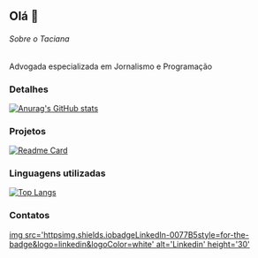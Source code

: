 ## Olá 👋

###### Sobre o Taciana
Advogada especializada em Jornalismo e Programação

### Detalhes

[![Anurag's GitHub stats](httpsgithub-readme-stats.vercel.appapiusername=tacimiwa&show_icons=true&theme=dark)](httpsgithub.comanuraghazragithub-readme-stats)

### Projetos

[![Readme Card](httpsgithub-readme-stats.vercel.appapipinusername=tacimiwa&repo=variavel&theme=dark)](httpsgithub.comanuraghazragithub-readme-stats)

### Linguagens utilizadas

[![Top Langs](httpsgithub-readme-stats.vercel.appapitop-langsusername=tacimiwa&layout=compact)](httpsgithub.comanuraghazragithub-readme-stats)


### Contatos

[img src='httpsimg.shields.iobadgeLinkedIn-0077B5style=for-the-badge&logo=linkedin&logoColor=white' alt='Linkedin' height='30'](httpswww.linkedin.com/in/tmshimokawa)

